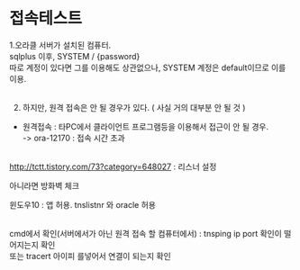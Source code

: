 # 접속테스트

1.오라클 서버가 설치된 컴퓨터. <br>
sqlplus 이후, SYSTEM / {password} <br>
따로 계정이 있다면 그를 이용해도 상관없으나, SYSTEM 계정은 default이므로 이를 이용. <br><br>

2. 하지만, 원격 접속은 안 될 경우가 있다. ( 사실 거의 대부분 안 될 것 ) <br>
- 원격접속 : 타PC에서 클라이언트 프로그램등을 이용해서 접근이 안 될 경우. <br>
  -> ora-12170 : 접속 시간 초과  <br><br>

 

http://tctt.tistory.com/73?category=648027   : 리스너 설정 <br>

 아니라면 방화벽 체크 <br>

윈도우10 : 앱 허용. tnslistnr 와 oracle 허용 <br><br>

 

cmd에서 확인(서버에서가 아닌 원격 접속 할 컴퓨터에서) : tnsping ip port  확인이 떨어지는지 확인    <br>
또는 tracert 아이피 를넣어서 연결이 되는지 확인 
